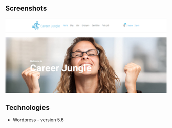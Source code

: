 
## Screenshots
<p align="center">
<img  src="screenshot.png"/>
<p>

## Technologies
* Wordpress - version 5.6

